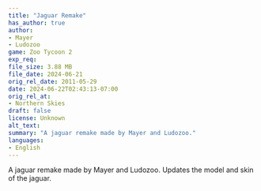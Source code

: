 ```yaml
---
title: "Jaguar Remake"
has_author: true
author: 
- Mayer
- Ludozoo
game: Zoo Tycoon 2
exp_req: 
file_size: 3.88 MB
file_date: 2024-06-21
orig_rel_date: 2011-05-29
date: 2024-06-22T02:43:13-07:00
orig_rel_at: 
- Northern Skies
draft: false
license: Unknown
alt_text: 
summary: "A jaguar remake made by Mayer and Ludozoo."
languages:
- English
---
```


A jaguar remake made by Mayer and Ludozoo. Updates the model and skin of the jaguar.